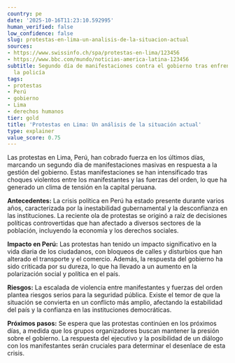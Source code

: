 ```yaml
---
country: pe
date: '2025-10-16T11:23:10.592995'
human_verified: false
low_confidence: false
slug: protestas-en-lima-un-analisis-de-la-situacion-actual
sources:
- https://www.swissinfo.ch/spa/protestas-en-lima/123456
- https://www.bbc.com/mundo/noticias-america-latina-123456
subtitle: Segundo día de manifestaciones contra el gobierno tras enfrentamientos con
  la policía
tags:
- protestas
- Perú
- gobierno
- Lima
- derechos humanos
tier: gold
title: 'Protestas en Lima: Un análisis de la situación actual'
type: explainer
value_score: 0.75
---
```


<p>Las protestas en Lima, Perú, han cobrado fuerza en los últimos días, marcando un segundo día de manifestaciones masivas en respuesta a la gestión del gobierno. Estas manifestaciones se han intensificado tras choques violentos entre los manifestantes y las fuerzas del orden, lo que ha generado un clima de tensión en la capital peruana.</p><p><strong>Antecedentes:</strong> La crisis política en Perú ha estado presente durante varios años, caracterizada por la inestabilidad gubernamental y la desconfianza en las instituciones. La reciente ola de protestas se originó a raíz de decisiones políticas controvertidas que han afectado a diversos sectores de la población, incluyendo la economía y los derechos sociales.</p><p><strong>Impacto en Perú:</strong> Las protestas han tenido un impacto significativo en la vida diaria de los ciudadanos, con bloqueos de calles y disturbios que han alterado el transporte y el comercio. Además, la respuesta del gobierno ha sido criticada por su dureza, lo que ha llevado a un aumento en la polarización social y política en el país.</p><p><strong>Riesgos:</strong> La escalada de violencia entre manifestantes y fuerzas del orden plantea riesgos serios para la seguridad pública. Existe el temor de que la situación se convierta en un conflicto más amplio, afectando la estabilidad del país y la confianza en las instituciones democráticas.</p><p><strong>Próximos pasos:</strong> Se espera que las protestas continúen en los próximos días, a medida que los grupos organizadores buscan mantener la presión sobre el gobierno. La respuesta del ejecutivo y la posibilidad de un diálogo con los manifestantes serán cruciales para determinar el desenlace de esta crisis.</p>